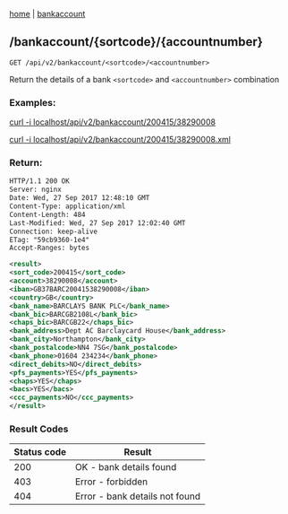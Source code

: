 [home](/home) | [bankaccount](/docs/api/v2/bankaccount)

## /bankaccount/{sortcode}/{accountnumber}

`GET /api/v2/bankaccount/<sortcode>/<accountnumber>`

Return the details of a bank `<sortcode>` and `<accountnumber>` combination

### Examples: 

[curl -i localhost/api/v2/bankaccount/200415/38290008](/api/v2/bankaccount/200415/38290008)

[curl -i localhost/api/v2/bankaccount/200415/38290008.xml](/api/v2/bankaccount/200415/38290008.xml)

### Return:
```xml
HTTP/1.1 200 OK
Server: nginx
Date: Wed, 27 Sep 2017 12:48:10 GMT
Content-Type: application/xml
Content-Length: 484
Last-Modified: Wed, 27 Sep 2017 12:02:40 GMT
Connection: keep-alive
ETag: "59cb9360-1e4"
Accept-Ranges: bytes

<result>
<sort_code>200415</sort_code>
<account>38290008</account>
<iban>GB37BARC20041538290008</iban>
<country>GB</country>
<bank_name>BARCLAYS BANK PLC</bank_name>
<bank_bic>BARCGB2108L</bank_bic>
<chaps_bic>BARCGB22</chaps_bic>
<bank_address>Dept AC Barclaycard House</bank_address>
<bank_city>Northampton</bank_city>
<bank_postalcode>NN4 7SG</bank_postalcode>
<bank_phone>01604 234234</bank_phone>
<direct_debits>NO</direct_debits>
<pfs_payments>YES</pfs_payments>
<chaps>YES</chaps>
<bacs>YES</bacs>
<ccc_payments>NO</ccc_payments>
</result>
```

### Result Codes
Status code|Result
---|---
200|OK - bank details found
403|Error - forbidden
404|Error - bank details not found